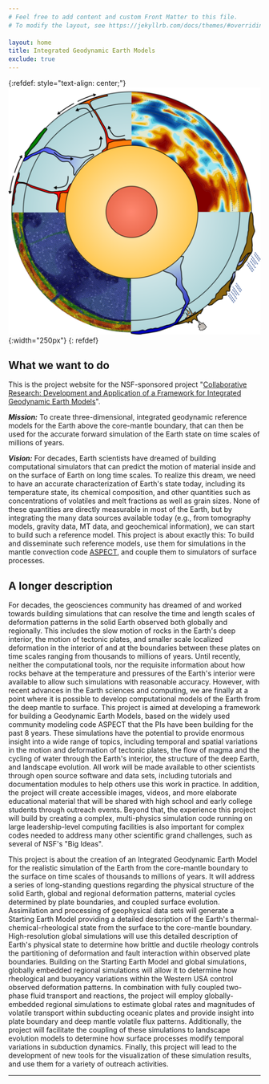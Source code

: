 ```yaml
---
# Feel free to add content and custom Front Matter to this file.
# To modify the layout, see https://jekyllrb.com/docs/themes/#overriding-theme-defaults

layout: home
title: Integrated Geodynamic Earth Models
exclude: true
---
```


{:refdef: style="text-align: center;"}
![Logo](images/logo.png){:width="250px"}
{: refdef}

## What we want to do

This is the project website for the NSF-sponsored project "[Collaborative
Research: Development and Application of a Framework for Integrated Geodynamic
Earth Models](https://www.nsf.gov/awardsearch/showAward?AWD_ID=1925595&HistoricalAwards=false)".

**_Mission:_** To create three-dimensional, integrated geodynamic
reference models for the Earth above the core-mantle boundary, that
can then be used for the accurate forward simulation of the Earth
state on time scales of millions of years.

**_Vision:_** For decades, Earth scientists have dreamed of building
computational simulators that can predict the motion of material
inside and on the surface of Earth on long time scales. To realize
this dream, we need to have an accurate characterization of Earth's
state today, including its temperature state, its chemical
composition, and other quantities such as concentrations of volatiles
and melt fractions as well as grain sizes. None of these quantities
are directly measurable in most of the Earth, but by integrating the
many data sources available today (e.g., from tomography models,
gravity data, MT data, and geochemical information), we can start to
build such a reference model. This project is about exactly this: To
build and disseminate such reference models, use them for
simulations in the mantle convection code
[ASPECT](https://aspect.geodynamics.org), and couple them to
simulators of surface processes.


## A longer description

For decades, the geosciences community has dreamed of and worked
towards building simulations that can resolve the time and length
scales of deformation patterns in the solid Earth observed both
globally and regionally. This includes the slow motion of rocks in the
Earth's deep interior, the motion of tectonic plates, and smaller
scale localized deformation in the interior of and at the boundaries
between these plates on time scales ranging from thousands to millions
of years. Until recently, neither the computational tools, nor the
requisite information about how rocks behave at the temperature and
pressures of the Earth's interior were available to allow such
simulations with reasonable accuracy. However, with recent advances in
the Earth sciences and computing, we are finally at a point where it
is possible to develop computational models of the Earth from the deep
mantle to surface. This project is aimed at developing a framework for
building a Geodynamic Earth Models, based on the widely used community
modeling code ASPECT that the PIs have been building for the past 8
years. These simulations have the potential to provide enormous
insight into a wide range of topics, including temporal and spatial
variations in the motion and deformation of tectonic plates, the flow
of magma and the cycling of water through the Earth's interior, the
structure of the deep Earth, and landscape evolution. All work will be
made available to other scientists through open source software and
data sets, including tutorials and documentation modules to help
others use this work in practice. In addition, the project will create
accessible images, videos, and more elaborate educational material
that will be shared with high school and early college students
through outreach events. Beyond that, the experience this project will
build by creating a complex, multi-physics simulation code running on
large leadership-level computing facilities is also important for
complex codes needed to address many other scientific grand
challenges, such as several of NSF's "Big Ideas".

This project is about the creation of an Integrated Geodynamic Earth
Model for the realistic simulation of the Earth from the core-mantle
boundary to the surface on time scales of thousands to millions of
years. It will address a series of long-standing questions regarding
the physical structure of the solid Earth, global and regional
deformation patterns, material cycles determined by plate boundaries,
and coupled surface evolution. Assimilation and processing of
geophysical data sets will generate a Starting Earth Model providing a
detailed description of the Earth's thermal-chemical-rheological state
from the surface to the core-mantle boundary. High-resolution global
simulations will use this detailed description of Earth's physical
state to determine how brittle and ductile rheology controls the
partitioning of deformation and fault interaction within observed
plate boundaries. Building on the Starting Earth Model and global
simulations, globally embedded regional simulations will allow it to
determine how rheological and buoyancy variations within the Western
USA control observed deformation patterns. In combination with fully
coupled two-phase fluid transport and reactions, the project will
employ globally-embedded regional simulations to estimate global rates
and magnitudes of volatile transport within subducting oceanic plates
and provide insight into plate boundary and deep mantle volatile flux
patterns. Additionally, the project will facilitate the coupling of
these simulations to landscape evolution models to determine how
surface processes modify temporal variations in subduction
dynamics. Finally, this project will lead to the development of new
tools for the visualization of these simulation results, and use them
for a variety of outreach activities.

***
